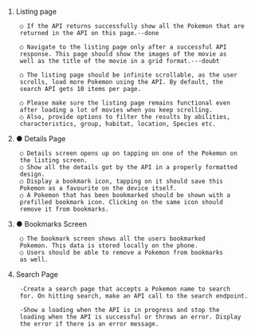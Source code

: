 1. Listing page


        ○ If the API returns successfully show all the Pokemon that are
        returned in the API on this page.--done

        ○ Navigate to the listing page only after a successful API
        response. This page should show the images of the movie as
        well as the title of the movie in a grid format.---doubt

        ○ The listing page should be infinite scrollable, as the user
        scrolls, load more Pokemon using the API. By default, the
        search API gets 10 items per page.

        ○ Please make sure the listing page remains functional even
        after loading a lot of movies when you keep scrolling.
        ○ Also, provide options to filter the results by abilities,
        characteristics, group, habitat, location, Species etc.

        

2. ● Details Page


        ○ Details screen opens up on tapping on one of the Pokemon on
        the listing screen.
        ○ Show all the details got by the API in a properly formatted
        design.
        ○ Display a bookmark icon, tapping on it should save this
        Pokemon as a favourite on the device itself.
        ○ A Pokemon that has been bookmarked should be shown with a
        prefilled bookmark icon. Clicking on the same icon should
        remove it from bookmarks.

3. ● Bookmarks Screen

        ○ The bookmark screen shows all the users bookmarked
        Pokemon. This data is stored locally on the phone.
        ○ Users should be able to remove a Pokemon from bookmarks
        as well.

4. Search Page

        -Create a search page that accepts a Pokemon name to search
        for. On hitting search, make an API call to the search endpoint.

        -Show a loading when the API is in progress and stop the
        loading when the API is successful or throws an error. Display
        the error if there is an error message.